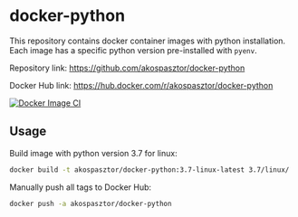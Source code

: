 # docker-python

This repository contains docker container images with python installation.
Each image has a specific python version pre-installed with `pyenv`.

Repository link: https://github.com/akospasztor/docker-python

Docker Hub link: https://hub.docker.com/r/akospasztor/docker-python

[![Docker Image CI](https://github.com/akospasztor/docker-python/actions/workflows/ci-docker-image.yml/badge.svg)](https://github.com/akospasztor/docker-python/actions/workflows/ci-docker-image.yml)

## Usage

Build image with python version 3.7 for linux:

```bash
docker build -t akospasztor/docker-python:3.7-linux-latest 3.7/linux/
```

Manually push all tags to Docker Hub:

```bash
docker push -a akospasztor/docker-python
```
